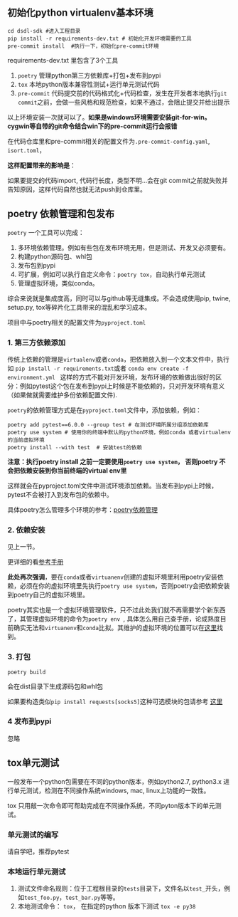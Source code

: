 

## 初始化python virtualenv基本环境

```shell
cd dsdl-sdk #进入工程目录
pip install -r requirements-dev.txt # 初始化开发环境需要的工具
pre-commit install  #执行一下，初始化pre-commit环境
```

requirements-dev.txt 里包含了3个工具
1. `poetry` 管理python第三方依赖库+打包+发布到pypi
2. `tox` 本地python版本兼容性测试+运行单元测试代码
3. `pre-commit` 代码提交前的代码格式化+代码检查，发生在开发者本地执行`git commit`之前，会做一些风格和规范检查，如果不通过，会阻止提交并给出提示

以上环境安装一次就可以了。**如果是windows环境需要安装git-for-win。 cygwin等自带的git命令结合win下的pre-commit运行会报错**



在代码仓库里和pre-commit相关的配置文件为`.pre-commit-config.yaml`, `isort.toml`，



**这样配置带来的影响是**：

如果要提交的代码import, 代码行长度，类型不明...会在git commit之前就失败并告知原因，这样代码自然也就无法push到仓库里。



## poetry 依赖管理和包发布
`poetry` 一个工具可以完成：

1. 多环境依赖管理。例如有些包在发布环境无用，但是测试、开发又必须要有。
2. 构建python源码包、whl包
3. 发布包到pypi
4. 可扩展，例如可以执行自定义命令：`poetry tox`，自动执行单元测试
5. 管理虚拟环境，类似conda。

综合来说就是集成度高，同时可以与github等无缝集成。不会造成使用pip, twine, setup.py, tox等碎片化工具带来的混乱和学习成本。

项目中与poetry相关的配置文件为`pyproject.toml`



### 1. 第三方依赖添加
传统上依赖的管理是`virtualenv`或者`conda`，把依赖放入到一个文本文件中，执行如 `pip install -r requirements.txt`或者 `conda env create -f environment.yml `
这样的方式不能对开发环境，发布环境的依赖做出很好的区分：例如pytest这个包在发布到pypi上时候是不能依赖的，只对开发环境有意义（如果做就需要维护多份依赖配置文件).

`poetry`的依赖管理方式是在`pyproject.toml`文件中，添加依赖，例如：

```shell
poetry add pytest==6.0.0 --group test # 在测试环境所属分组添加依赖库
poetry use system # 使用你的终端中默认的python环境，例如conda 或者virtualenv的当前虚拟环境
poetry install --with test  # 安装test的依赖
```

**注意：执行poetry install 之前一定要使用`poetry use system`， 否则poetry 不会把依赖安装到你当前终端的virtual env里**

这样就会在pyproject.toml文件中测试环境添加依赖。当发布到pypi上时候，pytest不会被打入到发布包的依赖中。

具体poetry怎么管理多个环境的参考：[poetry依赖管理](https://python-poetry.org/docs/managing-dependencies/#dependency-groups)



### 2. 依赖安装

见上一节。

更详细的看[参考手册](https://python-poetry.org/docs/managing-dependencies/#dependency-groups)

**此处再次强调**，要在`conda`或者`virtuanenv`创建的虚拟环境里利用poetry安装依赖，必须在你的虚拟环境里先执行`poetry use system`，否则poetry会把依赖安装到poetry自己的虚拟环境里。

poetry其实也是一个虚拟环境管理软件，只不过此处我们就不再需要学个新东西了，其管理虚拟环境的命令为`poetry env `, 具体怎么用自己查手册，论成熟度目前确实无法和`virtuanenv`和`conda`比拟。其维护的虚拟环境的位置可以在[这里](https://python-poetry.org/docs/configuration/)找到。



### 3. 打包
```shell
poetry build
```
会在dist目录下生成源码包和whl包



如果要构造类似`pip install requests[socks5]`这种可选模块的包请参考 [这里](https://python-poetry.org/docs/pyproject/#extras)



### 4 发布到pypi
忽略



## tox单元测试

一般发布一个python包需要在不同的python版本，例如python2.7, python3.x 进行单元测试，检测在不同操作系统windows, mac, linux上功能的一致性。

tox 只用敲一次命令即可帮助完成在不同操作系统，不同pyton版本下的单元测试。

### 单元测试的编写

请自学吧，推荐pytest

### 本地运行单元测试
1. 测试文件命名规则：位于工程根目录的`tests`目录下，文件名以`test_`开头，例如`test_foo.py`，`test_bar.py`等等。
2. 本地测试命令： `tox`， 在指定的python 版本下测试 `tox -e py38`
